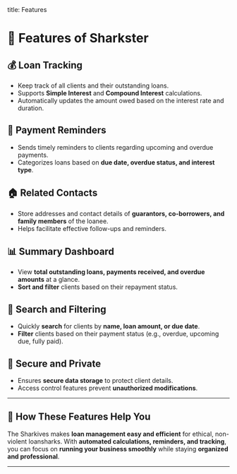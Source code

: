 <frontmatter>
  title: Features
</frontmatter>

# 🚀 Features of Sharkster

## 💰 Loan Tracking
- Keep track of all clients and their outstanding loans.
- Supports **Simple Interest** and **Compound Interest** calculations.
- Automatically updates the amount owed based on the interest rate and duration.

## 📅 Payment Reminders
- Sends timely reminders to clients regarding upcoming and overdue payments.
- Categorizes loans based on **due date, overdue status, and interest type**.

## 🏠 Related Contacts
- Store addresses and contact details of **guarantors, co-borrowers, and family members** of the loanee.
- Helps facilitate effective follow-ups and reminders.

## 📊 Summary Dashboard
- View **total outstanding loans, payments received, and overdue amounts** at a glance.
- **Sort and filter** clients based on their repayment status.

## 🔎 Search and Filtering
- Quickly **search** for clients by **name, loan amount, or due date**.
- **Filter** clients based on their payment status (e.g., overdue, upcoming due, fully paid).

## 🔐 Secure and Private
- Ensures **secure data storage** to protect client details.
- Access control features prevent **unauthorized modifications**.

---

## 🎯 How These Features Help You
The Sharkives makes **loan management easy and efficient** for ethical, non-violent loansharks.
With **automated calculations, reminders, and tracking**, you can focus on **running your business smoothly**
while staying **organized and professional**.

---
